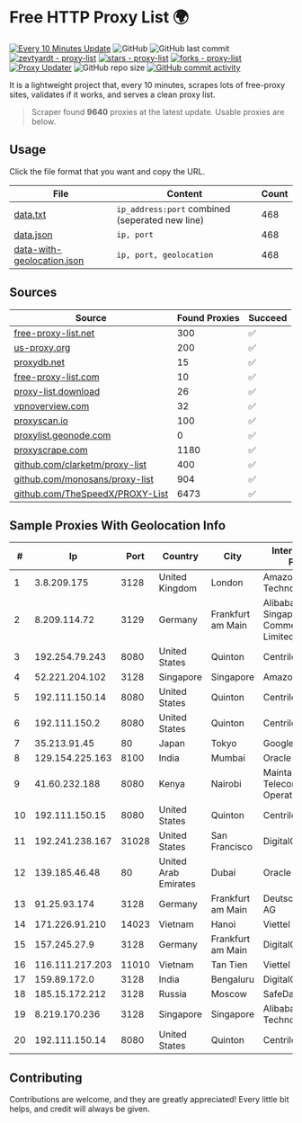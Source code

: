 
# Free HTTP Proxy List 🌍

[![Every 10 Minutes Update](https://github.com/mertguvencli/http-proxy-list/actions/workflows/main.yml/badge.svg?branch=main)](https://github.com/mertguvencli/http-proxy-list/actions/workflows/main.yml)
![GitHub](https://img.shields.io/github/license/mertguvencli/http-proxy-list)
![GitHub last commit](https://img.shields.io/github/last-commit/mertguvencli/http-proxy-list)
[![zevtyardt - proxy-list](https://img.shields.io/static/v1?label=zevtyardt&message=proxy-list&color=blue&logo=github)](https://github.com/zevtyardt/proxy-list "Go to GitHub repo")
[![stars - proxy-list](https://img.shields.io/github/stars/zevtyardt/proxy-list?style=social)](https://github.com/zevtyardt/proxy-list)
[![forks - proxy-list](https://img.shields.io/github/forks/zevtyardt/proxy-list?style=social)](https://github.com/zevtyardt/proxy-list)
[![Proxy Updater](https://github.com/zevtyardt/proxy-list/workflows/Proxy%20Updater/badge.svg)](https://github.com/zevtyardt/proxy-list/actions?query=workflow:"Proxy+Updater")
![GitHub repo size](https://img.shields.io/github/repo-size/zevtyardt/proxy-list)
[![GitHub commit activity](https://img.shields.io/github/commit-activity/m/zevtyardt/proxy-list?logo=commits)](https://github.com/zevtyardt/proxy-list/commits/main)

It is a lightweight project that, every 10 minutes, scrapes lots of free-proxy sites, validates if it works, and serves a clean proxy list.

> Scraper found **9640** proxies at the latest update. Usable proxies are below.

## Usage

Click the file format that you want and copy the URL.

|File|Content|Count|
|----|-------|-----|
|[data.txt](https://raw.githubusercontent.com/mertguvencli/http-proxy-list/main/proxy-list/data.txt)|`ip_address:port` combined (seperated new line)|468|
|[data.json](https://raw.githubusercontent.com/mertguvencli/http-proxy-list/main/proxy-list/data.json)|`ip, port`|468|
|[data-with-geolocation.json](https://raw.githubusercontent.com/mertguvencli/http-proxy-list/main/proxy-list/data-with-geolocation.json)|`ip, port, geolocation`|468|

## Sources

|Source|Found Proxies|Succeed|
|------|-------------|-------|
|[free-proxy-list.net](https://free-proxy-list.net)|300|✅|
|[us-proxy.org](https://www.us-proxy.org)|200|✅|
|[proxydb.net](http://proxydb.net)|15|✅|
|[free-proxy-list.com](https://free-proxy-list.com/?page=&port=&type%5B%5D=http&type%5B%5D=https&up_time=0&search=Search)|10|✅|
|[proxy-list.download](https://www.proxy-list.download/HTTP)|26|✅|
|[vpnoverview.com](https://vpnoverview.com/privacy/anonymous-browsing/free-proxy-servers)|32|✅|
|[proxyscan.io](https://www.proxyscan.io)|100|✅|
|[proxylist.geonode.com](https://proxylist.geonode.com/api/proxy-list?limit=300&page=1&sort_by=lastChecked&sort_type=desc&protocols=http,https)|0|✅|
|[proxyscrape.com](https://api.proxyscrape.com/v2/?request=displayproxies&protocol=http&timeout=10000&country=all&ssl=all&anonymity=all)|1180|✅|
|[github.com/clarketm/proxy-list](https://raw.githubusercontent.com/clarketm/proxy-list/master/proxy-list-raw.txt)|400|✅|
|[github.com/monosans/proxy-list](https://raw.githubusercontent.com/monosans/proxy-list/main/proxies/http.txt)|904|✅|
|[github.com/TheSpeedX/PROXY-List](https://raw.githubusercontent.com/TheSpeedX/PROXY-List/master/http.txt)|6473|✅|


## Sample Proxies With Geolocation Info

|#|Ip|Port|Country|City|Internet Service Provider|
|-|--|----|-------|----|-------------------------|
|1|3.8.209.175|3128|United Kingdom|London|Amazon Technologies Inc.|
|2|8.209.114.72|3129|Germany|Frankfurt am Main|Alibaba.com Singapore E-Commerce Private Limited|
|3|192.254.79.243|8080|United States|Quinton|Centrilogic|
|4|52.221.204.102|3128|Singapore|Singapore|Amazon.com, Inc.|
|5|192.111.150.14|8080|United States|Quinton|Centrilogic|
|6|192.111.150.2|8080|United States|Quinton|Centrilogic|
|7|35.213.91.45|80|Japan|Tokyo|Google LLC|
|8|129.154.225.163|8100|India|Mumbai|Oracle Corporation|
|9|41.60.232.188|8080|Kenya|Nairobi|Maintainer Liquid Telecommunications Operations Limited|
|10|192.111.150.15|8080|United States|Quinton|Centrilogic|
|11|192.241.238.167|31028|United States|San Francisco|DigitalOcean, LLC|
|12|139.185.46.48|80|United Arab Emirates|Dubai|Oracle Corporation|
|13|91.25.93.174|3128|Germany|Frankfurt am Main|Deutsche Telekom AG|
|14|171.226.91.210|14023|Vietnam|Hanoi|Viettel Corporation|
|15|157.245.27.9|3128|Germany|Frankfurt am Main|DigitalOcean, LLC|
|16|116.111.217.203|11010|Vietnam|Tan Tien|Viettel Corporation|
|17|159.89.172.0|3128|India|Bengaluru|DigitalOcean, LLC|
|18|185.15.172.212|3128|Russia|Moscow|SafeData LLC|
|19|8.219.170.236|3128|Singapore|Singapore|Alibaba (US) Technology Co., Ltd.|
|20|192.111.150.14|8080|United States|Quinton|Centrilogic|



## Contributing

Contributions are welcome, and they are greatly appreciated! Every
little bit helps, and credit will always be given.

